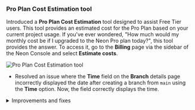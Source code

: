 ### Pro Plan Cost Estimation tool

Introduced a **Pro Plan Cost Estimation** tool designed to assist Free Tier users. This tool provides an estimated cost for the Pro Plan based on your current project usage. If you've ever wondered, "How much would my monthly cost be if I upgraded to the Neon Pro plan today?", this tool provides the answer. To access it, go to the **Billing** page via the sidebar of the Neon Console and select **Estimate costs**.

  ![Pro Plan Cost Estimation tool](/docs/relnotes/pro_plan_cost_estimator.png)

- Resolved an issue where the **Time** field on the **Branch** details page incorrectly displayed the date after creating a branch from `main` using the **Time** option. Now, the field correctly displays the time.

<details>
<summary>Improvements and fixes</summary>
<ul>
<li>UI: The code examples accessible from the **Connect Details** widget on the Neon **Dashboard** now include a `-pooler` suffix in the endpoint hostname when the **Pooled connection** tab is selected. You no longer need to add this suffix manually.
</li>
</ul>
</details>

